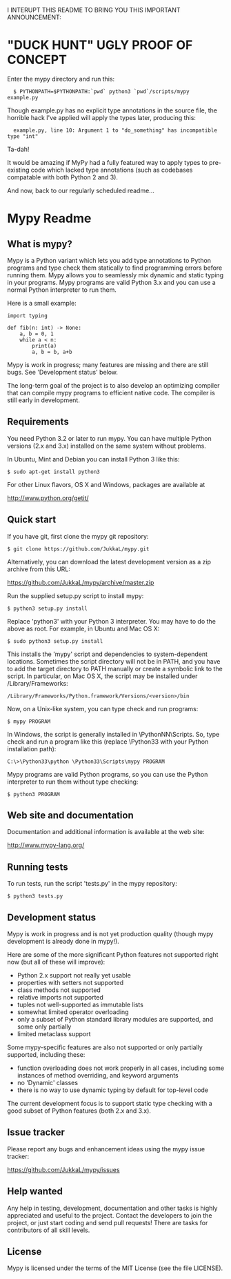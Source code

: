 I INTERUPT THIS README TO BRING YOU THIS IMPORTANT ANNOUNCEMENT:

"DUCK HUNT" UGLY PROOF OF CONCEPT
=================================

Enter the mypy directory and run this:

```
  $ PYTHONPATH=$PYTHONPATH:`pwd` python3 `pwd`/scripts/mypy  example.py
```

Though example.py has no explicit type annotations in the source file, the
horrible hack I've applied will apply the types later, producing this:

```
  example.py, line 10: Argument 1 to "do_something" has incompatible type "int"
```

Ta-dah!

It would be amazing if MyPy had a fully featured way to apply types to
pre-existing code which lacked type annotations (such as codebases compatable
with both Python 2 and 3).

And now, back to our regularly scheduled readme...



Mypy Readme
===========


What is mypy?
-------------

Mypy is a Python variant which lets you add type annotations to Python
programs and type check them statically to find programming errors
before running them.  Mypy allows you to seamlessly mix dynamic and
static typing in your programs.  Mypy programs are valid Python 3.x
and you can use a normal Python interpreter to run them.

Here is a small example:

    import typing

    def fib(n: int) -> None:
        a, b = 0, 1
        while a < n:
            print(a)
            a, b = b, a+b

Mypy is work in progress; many features are missing and there are
still bugs.  See 'Development status' below.

The long-term goal of the project is to also develop an optimizing
compiler that can compile mypy programs to efficient native code.  The
compiler is still early in development.


Requirements
------------

You need Python 3.2 or later to run mypy.  You can have multiple Python
versions (2.x and 3.x) installed on the same system without problems.

In Ubuntu, Mint and Debian you can install Python 3 like this:

    $ sudo apt-get install python3

For other Linux flavors, OS X and Windows, packages are available at

  http://www.python.org/getit/


Quick start
-----------

If you have git, first clone the mypy git repository:

    $ git clone https://github.com/JukkaL/mypy.git

Alternatively, you can download the latest development version as a
zip archive from this URL:

  https://github.com/JukkaL/mypy/archive/master.zip

Run the supplied setup.py script to install mypy:

    $ python3 setup.py install

Replace 'python3' with your Python 3 interpreter.  You may have to do
the above as root. For example, in Ubuntu and Mac OS X:

    $ sudo python3 setup.py install

This installs the 'mypy' script and dependencies to system-dependent
locations.  Sometimes the script directory will not be in PATH,
and you have to add the target directory to PATH manually or
create a symbolic link to the script.  In particular, on Mac OS X, the
script may be installed under /Library/Frameworks:

    /Library/Frameworks/Python.framework/Versions/<version>/bin

Now, on a Unix-like system, you can type check and run programs:

    $ mypy PROGRAM

In Windows, the script is generally installed in
\PythonNN\Scripts. So, type check and run a program like this (replace
\Python33 with your Python installation path):

    C:\>\Python33\python \Python33\Scripts\mypy PROGRAM

Mypy programs are valid Python programs, so you can use the Python
interpreter to run them without type checking:

    $ python3 PROGRAM


Web site and documentation
--------------------------

Documentation and additional information is available at the web site:

  http://www.mypy-lang.org/


Running tests
-------------

To run tests, run the script 'tests.py' in the mypy repository:

    $ python3 tests.py


Development status
------------------

Mypy is work in progress and is not yet production quality (though
mypy development is already done in mypy!).

Here are some of the more significant Python features not supported
right now (but all of these will improve):

 - Python 2.x support not really yet usable
 - properties with setters not supported
 - class methods not supported
 - relative imports not supported
 - tuples not well-supported as immutable lists
 - somewhat limited operator overloading
 - only a subset of Python standard library modules are supported, and some
   only partially
 - limited metaclass support

Some mypy-specific features are also not supported or only partially
supported, including these:

 - function overloading does not work properly in all cases, including
   some instances of method overriding, and keyword arguments
 - no 'Dynamic' classes
 - there is no way to use dynamic typing by default for top-level code

The current development focus is to support static type checking with a good
subset of Python features (both 2.x and 3.x).


Issue tracker
-------------

Please report any bugs and enhancement ideas using the mypy issue
tracker:

  https://github.com/JukkaL/mypy/issues


Help wanted
-----------

Any help in testing, development, documentation and other tasks is
highly appreciated and useful to the project.  Contact the developers
to join the project, or just start coding and send pull requests!
There are tasks for contributors of all skill levels.


License
-------

Mypy is licensed under the terms of the MIT License (see the file
LICENSE).
